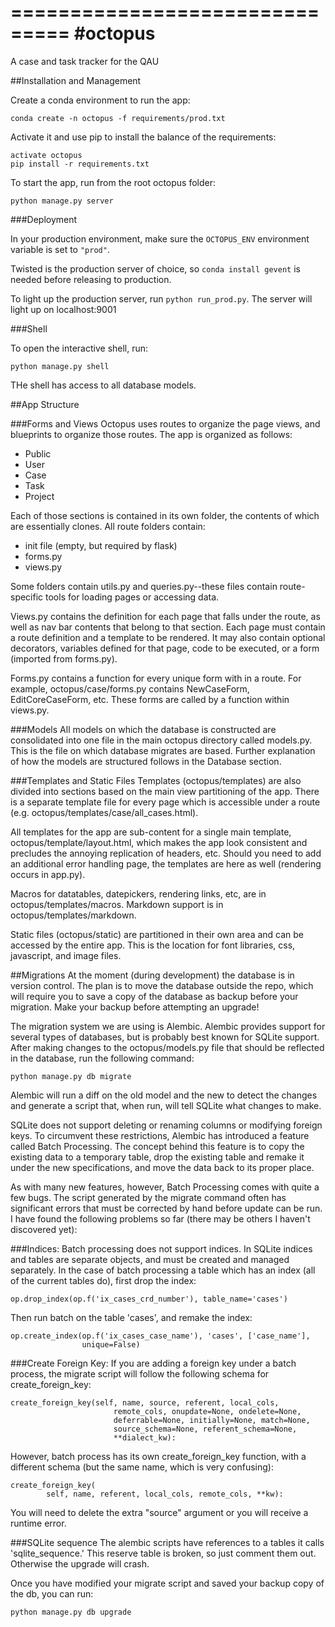===============================
#octopus
===============================

A case and task tracker for the QAU

##Installation and Management

Create a conda environment to run the app:

    conda create -n octopus -f requirements/prod.txt

Activate it and use pip to install the balance of the requirements:

    activate octopus
    pip install -r requirements.txt
    
To start the app, run from the root octopus folder:

    python manage.py server

###Deployment

In your production environment, make sure the ``OCTOPUS_ENV`` environment variable is set to ``"prod"``.

Twisted is the production server of choice, so `conda install gevent` is needed before releasing to production.

To light up the production server, run `python run_prod.py`. The server will light up on localhost:9001

###Shell

To open the interactive shell, run:

    python manage.py shell

THe shell has access to all database models.



##App Structure

###Forms and Views
Octopus uses routes to organize the page views, and blueprints to organize those
routes. The app is organized as follows:

* Public
* User
* Case
* Task
* Project

Each of those sections is contained in its own folder, the contents of which
are essentially clones. All route folders contain:

* init file (empty, but required by flask)
* forms.py
* views.py

Some folders contain utils.py and queries.py--these files contain route-specific
tools for loading pages or accessing data.

Views.py contains the definition for each page that falls under the route, as 
well as nav bar contents that belong to that section. Each page must contain a 
route definition and a template to be rendered. It may also contain optional 
decorators, variables defined for that page, code to be executed, or a form 
(imported from forms.py). 

Forms.py contains a function for every unique form with in a route. For example,
octopus/case/forms.py contains NewCaseForm, EditCoreCaseForm, etc. These forms
are called by a function within views.py.

###Models
All models on which the database is constructed are consolidated into one file
in the main octopus directory called models.py. This is the file on which 
database migrates are based. Further explanation of how the models are 
structured follows in the Database section.

###Templates and Static Files
Templates (octopus/templates) are also divided into sections based on the main
view partitioning of the app. There is a separate template file for every page
which is accessible under a route (e.g. octopus/templates/case/all_cases.html).

All templates for the app are sub-content for a single main template, 
octopus/template/layout.html, which makes the app look consistent and precludes
the annoying replication of headers, etc. Should you need to add an additional 
error handling page, the templates are here as well (rendering occurs in 
app.py).

Macros for datatables, datepickers, rendering links, etc, are in 
octopus/templates/macros. Markdown support is in octopus/templates/markdown.

Static files (octopus/static) are partitioned in their own area and can be 
accessed by the entire app. This is the location for font libraries, css, 
javascript, and image files.


<!-- _________________Migration Section______________ -->

##Migrations
At the moment (during development) the database is in version control. The plan
is to move the database outside the repo, which will require you to save a 
copy of the database as backup before your migration. 
Make your backup before attempting an upgrade!

The migration system we are using is Alembic. Alembic provides support for
several types of databases, but is probably best known for SQLite support.
After making changes to the octopus/models.py file that should be reflected
in the database, run the following command:

    python manage.py db migrate

Alembic will run a diff on the old model and the new to detect the changes and 
generate a script that, when run, will tell SQLite what changes to make.

SQLite does not support deleting or renaming columns or modifying foreign keys. 
To circumvent these restrictions, Alembic has introduced a feature called 
Batch Processing. The concept behind this feature is to copy the existing 
data to a temporary table, drop the existing table and remake it under 
the new specifications, and move the data back to its proper place. 

As with many new features, however, Batch Processing comes with quite a few 
bugs. The script generated by the migrate command often has significant errors
that must be corrected by hand before update can be run. I have found the 
following problems so far (there may be others I haven't discovered yet):

###Indices:
  Batch processing does not support indices. In SQLite indices and tables are 
  separate objects, and must be created and managed separately. In the case of 
  batch processing a table which has an index (all of the current tables do),
  first drop the index:
  
  
    op.drop_index(op.f('ix_cases_crd_number'), table_name='cases')
    
  Then run batch on the table 'cases', and remake the index:
  
    op.create_index(op.f('ix_cases_case_name'), 'cases', ['case_name'],
                    unique=False)
                    
###Create Foreign Key:
  If you are adding a foreign key under a batch process, the migrate script
  will follow the following schema for create_foreign_key:
  
  
    create_foreign_key(self, name, source, referent, local_cols,
                           remote_cols, onupdate=None, ondelete=None,
                           deferrable=None, initially=None, match=None,
                           source_schema=None, referent_schema=None,
                           **dialect_kw):
       
  However, batch process has its own create_foreign_key function, with a 
  different schema (but the same name, which is very confusing):
  
    create_foreign_key(
            self, name, referent, local_cols, remote_cols, **kw):
            
  You will need to delete the extra "source" argument or you will receive a 
  runtime error.
  
###SQLite sequence
  The alembic scripts have references to a tables it calls 'sqlite_sequence.' 
  This reserve table is broken, so just comment them out. Otherwise the
  upgrade will crash.
  
Once you have modified your migrate script and saved your backup copy of the db,
you can run:

    python manage.py db upgrade
    